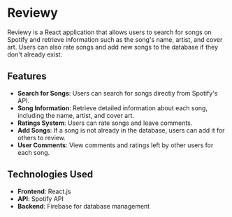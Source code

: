 # Reviewy

Reviewy is a React application that allows users to search for songs on Spotify and retrieve information such as the song's name, artist, and cover art. Users can also rate songs and add new songs to the database if they don't already exist.

## Features

- **Search for Songs**: Users can search for songs directly from Spotify's API.
- **Song Information**: Retrieve detailed information about each song, including the name, artist, and cover art.
- **Ratings System**: Users can rate songs and leave comments.
- **Add Songs**: If a song is not already in the database, users can add it for others to review.
- **User Comments**: View comments and ratings left by other users for each song.

## Technologies Used

- **Frontend**: React.js
- **API**: Spotify API
- **Backend**: Firebase for database management
